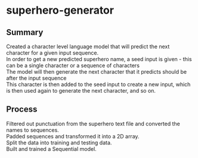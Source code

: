 # superhero-generator

## Summary
Created a character level language model that will predict the next character for a given input sequence. <br />
In order to get a new predicted superhero name, a seed input is given - this can be a single character or a sequence of characters <br />
The model will then generate the next character that it predicts should be after the input sequence <br />
This character is then added to the seed input to create a new input, which is then used again to generate the next character, and so on.

## Process
Filtered out punctuation from the superhero text file and converted the names to sequences. <br />
Padded sequences and transformed it into a 2D array. <br />
Split the data into training and testing data. <br /> 
Built and trained a Sequential model. 
